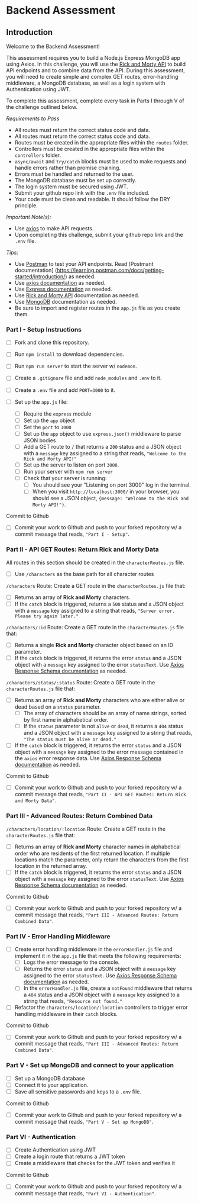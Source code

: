 # Backend Assessment

## Introduction

Welcome to the Backend Assessment!

This assessment requires you to build a Node.js Express MongoDB app using Axios. In this challenge, you will use the [Rick and Morty API](https://rickandmortyapi.com/documentation/) to build API endpoints and to combine data from the API. During this assessment, you will need to create simple and complex GET routes, error-handling middleware, a MongoDB database, as well as a login system with Authentication using JWT.

To complete this assessment, complete every task in Parts I through V of the challenge outlined below.

_Requirements to Pass_

- All routes must return the correct status code and data.
- All routes must return the correct status code and data.
- Routes must be created in the appropriate files within the `routes` folder.
- Controllers must be created in the appropriate files within the `controllers` folder.
- `async/await` and `try/catch` blocks must be used to make requests and handle errors rather than promise chaining.
- Errors must be handled and returned to the user.
- The MongoDB database must be set up correctly.
- The login system must be secured using JWT.
- Submit your github repo link with the `.env` file included.
- Your code must be clean and readable. It should follow the DRY principle.

_Important Note(s):_

- Use [axios](https://www.npmjs.com/package/axios) to make API requests.
- Upon completing this challenge, submit your github repo link and the `.env` file.

_Tips:_

- Use [Postman](https://www.postman.com/downloads/) to test your API endpoints. Read [Postmant documentation] (https://learning.postman.com/docs/getting-started/introduction/) as needed.
- Use [axios documentation](https://www.npmjs.com/package/axios) as needed.
- Use [Express documentation](https://expressjs.com/en/4x/api.html) as needed.
- Use [Rick and Morty API](https://rickandmortyapi.com/documentation/) documentation as needed.
- Use [MongoDB](https://www.mongodb.com/docs/) documentation as needed.
- Be sure to import and register routes in the `app.js` file as you create them.

### Part I - Setup Instructions

- [ ] Fork and clone this repository.
- [ ] Run `npm install` to download dependencies.
- [ ] Run `npm run server` to start the server w/ `nodemon`.
- [ ] Create a `.gitignore` file and add `node_modules` and `.env` to it.
- [ ] Create a `.env` file and add `PORT=3000` to it.
- [ ] Set up the `app.js` file:

  - [ ] Require the `express` module
  - [ ] Set up the `app` object
  - [ ] Set the `port` to `3000`
  - [ ] Set up the `app` object to use `express.json()` middleware to parse JSON bodies
  - [ ] Add a GET route to `/` that returns a `200` status and a JSON object with a `message` key assigned to a string that reads, `"Welcome to the Rick and Morty API!"`
  - [ ] Set up the server to listen on port `3000`.
  - [ ] Run your server with `npm run server`
  - [ ] Check that your server is running:
    - [ ] You should see your "Listening on port 3000" log in the terminal.
    - [ ] When you visit `http://localhost:3000/` in your browser, you should see a JSON object, `{message: "Welcome to the Rick and Morty API!"}`.

Commit to Github

- [ ] Commit your work to Github and push to your forked repository w/ a commit message that reads, `"Part I - Setup"`.

### Part II - API GET Routes: Return Rick and Morty Data

All routes in this section should be created in the `characterRoutes.js` file.

- [ ] Use `/characters` as the base path for all character routes

`/characters` Route:
Create a GET route in the `characterRoutes.js` file that:

- [ ] Returns an array of **Rick and Morty** characters.
- [ ] If the `catch` block is triggered, returns a `500` status and a JSON object with a `message` key assigned to a string that reads, `"Server error. Please try again later."`

`/characters/:id` Route:
Create a GET route in the `characterRoutes.js` file that:

- [ ] Returns a single **Rick and Morty** character object based on an ID parameter.
- [ ] If the `catch` block is triggered, it returns the error `status` and a JSON object with a `message` key assigned to the error `statusText`. Use [Axios Response Schema documentation](https://axios-http.com/docs/res_schema) as needed.

`/characters/status/:status` Route:
Create a GET route in the `characterRoutes.js` file that:

- [ ] Returns an array of **Rick and Morty** characters who are either alive or dead based on a `status` parameter.
  - [ ] The array of characters should be an array of name strings, sorted by first name in alphabetical order.
  - [ ] If the `status` parameter is not `alive` or `dead`, it returns a `404` status and a JSON object with a `message` key assigned to a string that reads, `"The status must be alive or dead."`
- [ ] If the `catch` block is triggered, it returns the error `status` and a JSON object with a `message` key assigned to the error message contained in the `axios` error response data. Use [Axios Response Schema documentation](https://axios-http.com/docs/res_schema) as needed.

Commit to Github

- [ ] Commit your work to Github and push to your forked repository w/ a commit message that reads, `"Part II - API GET Routes: Return Rick and Morty Data"`.

### Part III - Advanced Routes: Return Combined Data

`/characters/location/:location` Route:
Create a GET route in the `characterRoutes.js` file that:

- [ ] Returns an array of **Rick and Morty** character names in alphabetical order who are residents of the first returned location. If multiple locations match the parameter, only return the characters from the first location in the returned array.
- [ ] If the `catch` block is triggered, it returns the error `status` and a JSON object with a `message` key assigned to the error `statusText`. Use [Axios Response Schema documentation](https://axios-http.com/docs/res_schema) as needed.

Commit to Github

- [ ] Commit your work to Github and push to your forked repository w/ a commit message that reads, `"Part III - Advanced Routes: Return Combined Data"`.

### Part IV - Error Handling Middleware

- [ ] Create error handling middleware in the `errorHandler.js` file and implement it in the `app.js` file that meets the following requirements:
  - [ ] Logs the error message to the console.
  - [ ] Returns the error `status` and a JSON object with a `message` key assigned to the error `statusText`. Use [Axios Response Schema documentation](https://axios-http.com/docs/res_schema) as needed.
  - [ ] In the `errorHandler.js` file, create a `notFound` middleware that returns a `404` status and a JSON object with a `message` key assigned to a string that reads, `"Resource not found."`
- [ ] Refactor the `characters/location/:location` controllers to trigger error handling middleware in their `catch` blocks.

Commit to Github

- [ ] Commit your work to Github and push to your forked repository w/ a commit message that reads, `"Part III - Advanced Routes: Return Combined Data"`.

### Part V - Set up MongoDB and connect to your application

- [ ] Set up a MongoDB database
- [ ] Connect it to your application.
- [ ] Save all sensitive passwords and keys to a `.env` file.

Commit to Github

- [ ] Commit your work to Github and push to your forked repository w/ a commit message that reads, `"Part V - Set up MongoDB"`.

### Part VI - Authentication

- [ ] Create Authentication using JWT
- [ ] Create a login route that returns a JWT token
- [ ] Create a middleware that checks for the JWT token and verifies it

Commit to Github

- [ ] Commit your work to Github and push to your forked repository w/ a commit message that reads, `"Part VI - Authentication"`.
